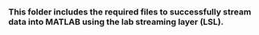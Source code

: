 ### This folder includes the required files to successfully stream data into MATLAB using the lab streaming layer (LSL).
